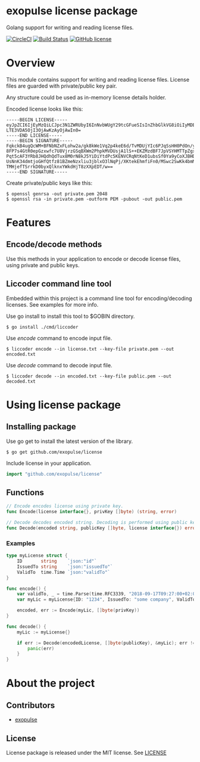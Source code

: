 # exopulse license package
Golang support for writing and reading license files.

[![CircleCI](https://circleci.com/gh/exopulse/license.svg?style=svg)](https://circleci.com/gh/exopulse/license)
[![Build Status](https://travis-ci.org/exopulse/license.svg?branch=master)](https://travis-ci.org/exopulse/license)
[![GitHub license](https://img.shields.io/github/license/exopulse/license.svg)](https://github.com/exopulse/license/blob/master/LICENSE)

# Overview

This module contains support for writing and reading license files. License files are guarded with private/public key pair.

Any structure could be used as in-memory license details holder.

Encoded license looks like this:

    -----BEGIN LICENSE-----
    eyJpZCI6IjEyMzQiLCJpc3N1ZWRUbyI6InNvbWUgY29tcGFueSIsInZhbGlkVG8iOiIyMDE4LTA5
    LTE3VDA5OjI3OjAwKzAyOjAwIn0=
    -----END LICENSE-----
    -----BEGIN SIGNATURE-----
    FqkckB4ugQcWM+BFNbNZxFLohw2a/gk8kWe1Vq2p4keE6d/TvMDUjYIc6PJqSsHH0PdOn/ya7N3y
    8FP7s4GtR0epGzxwfc7U8VjrzGSqBXWm2PhpkMVDUsjA1lS++EKZMzdBF7JpVSYHMTTpZgxQ2JPX
    Pqt5cAF3YRb8JHQdhQdTux8M0rN8kJ5YiDiYtdPc5KENVCRqNtKeD1ubsSf0Ya9yCoXJBHDvNM5Y
    UsNnK34dmtjoGHfQtfz81BZmeNzxliu3jblxO3lNqPj/XKtekEhmfiFn0/MSwc2SwKk4bmMDEQaV
    TMHjefTSrrkD0byxQlknxYWkdHjT8zXXpEDT/w==
    -----END SIGNATURE-----

Create private/public keys like this:

    $ openssl genrsa -out private.pem 2048
    $ openssl rsa -in private.pem -outform PEM -pubout -out public.pem

# Features

## Encode/decode methods

Use this methods in your application to encode or decode license files, using private and public keys.

## Liccoder command line tool

Embedded within this project is a command line tool for encoding/decoding licenses.
See examples for more info.

Use go install to install this tool to $GOBIN directory.

    $ go install ./cmd/liccoder

Use _encode_ command to encode input file.

    $ liccoder encode --in license.txt --key-file private.pem --out encoded.txt

Use _decode_ command to decode input file.

    $ liccoder decode --in encoded.txt --key-file public.pem --out decoded.txt

# Using license package

## Installing package

Use go get to install the latest version of the library.

    $ go get github.com/exopulse/license
 
Include license in your application.
```go
import "github.com/exopulse/license"
```

## Functions
```go
// Encode encodes license using private key.
func Encode(license interface{}, privKey []byte) (string, error)

// Decode decodes encoded string. Decoding is performed using public key.
func Decode(encoded string, publicKey []byte, license interface{}) error
```

### Examples

```go
type myLicense struct {
	ID       string    `json:"id"`
	IssuedTo string    `json:"issuedTo"`
	ValidTo  time.Time `json:"validTo"`
}

func encode() {
	var validTo, _ = time.Parse(time.RFC3339, "2018-09-17T09:27:00+02:00")
    var myLic = myLicense{ID: "1234", IssuedTo: "some company", ValidTo: validTo}

    encoded, err := Encode(myLic, []byte(privKey))
}

func decode() {
	myLic := myLicense{}

	if err := Decode(encodedLicense, []byte(publicKey), &myLic); err != nil {
		panic(err)
	}
}
```

# About the project

## Contributors

* [exopulse](https://github.com/exopulse)

## License

License package is released under the MIT license. See
[LICENSE](https://github.com/exopulse/license/blob/master/LICENSE)
